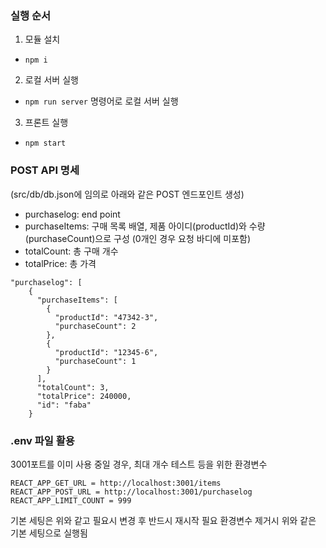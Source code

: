 ### 실행 순서

1. 모듈 설치
  - ``npm i``
2. 로컬 서버 실행
  - ``npm run server`` 명령어로 로컬 서버 실행
3. 프론트 실행
  - ``npm start``

### POST API 명세
(src/db/db.json에 임의로 아래와 같은 POST 엔드포인트 생성)

- purchaselog: end point
- purchaseItems: 구매 목록 배열, 제품 아이디(productId)와 수량(purchaseCount)으로 구성 (0개인 경우 요청 바디에 미포함)
- totalCount: 총 구매 개수
- totalPrice: 총 가격

```
"purchaselog": [
    {
      "purchaseItems": [
        {
          "productId": "47342-3",
          "purchaseCount": 2
        },
        {
          "productId": "12345-6",
          "purchaseCount": 1
        }
      ],
      "totalCount": 3,
      "totalPrice": 240000,
      "id": "faba"
    }
```

### .env 파일 활용
3001포트를 이미 사용 중일 경우, 최대 개수 테스트 등을 위한 환경변수
```
REACT_APP_GET_URL = http://localhost:3001/items
REACT_APP_POST_URL = http://localhost:3001/purchaselog
REACT_APP_LIMIT_COUNT = 999
```
기본 세팅은 위와 같고 필요시 변경 후 반드시 재시작 필요
환경변수 제거시 위와 같은 기본 세팅으로 실행됨


